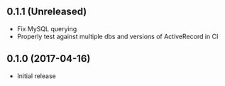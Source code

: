 ## 0.1.1 (Unreleased)

* Fix MySQL querying
* Properly test against multiple dbs and versions of ActiveRecord in CI

## 0.1.0 (2017-04-16)

* Initial release
